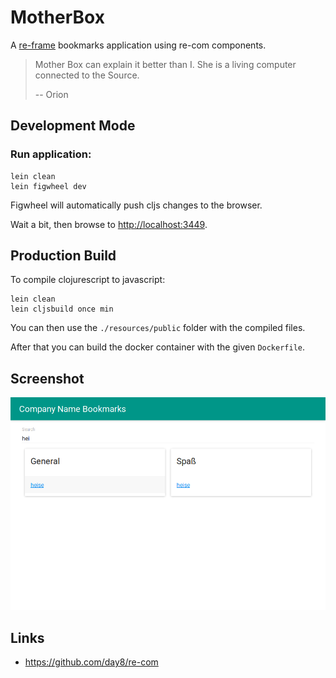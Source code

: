# MotherBox

A [re-frame](https://github.com/Day8/re-frame) bookmarks application using re-com components.
 
> Mother Box can explain it better than I. She is a living computer connected to the Source.
>
> -- Orion 

## Development Mode

### Run application:

```
lein clean
lein figwheel dev
```

Figwheel will automatically push cljs changes to the browser.

Wait a bit, then browse to [http://localhost:3449](http://localhost:3449).

## Production Build

To compile clojurescript to javascript:

```
lein clean
lein cljsbuild once min
```

You can then use the `./resources/public` folder with the compiled files.

After that you can build the docker container with the given `Dockerfile`.

## Screenshot
![screenshot](https://github.com/meandor/motherbox/raw/master/docs/screenshot.png)

## Links
* https://github.com/day8/re-com
